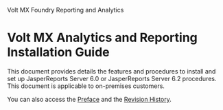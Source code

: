                     

Volt MX  Foundry Reporting and Analytics

Volt MX  Analytics and Reporting Installation Guide
==================================================

This document provides details the features and procedures to install and set up JasperReports Server 6.0 or JasperReports Server 6.2 procedures. This document is applicable to on-premises customers.

You can also access the [Preface](Preface.md) and the [Revision History](Revision_History.md).
